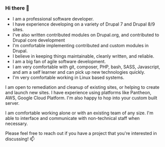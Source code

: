 ### Hi there 👋

- I am a professional software developer.
- I have experience developing on a variety of Drupal 7 and Drupal 8/9 sites.
- I've also written contributed modules on Drupal.org, and contributed to Drupal core development
- I'm comfortable implementing contributed and custom modules in Drupal.
- I believe in keeping things maintainable, cleanly written, and reliable.
- I am a big fan of agile software development.
- I am very comfortable with git, composer, PHP, bash, SASS, Javascript, and am a self learner and can pick up new technologies quickly.
- I'm very comfortable working in Linux based systems.

I am open to remediation and cleanup of existing sites, or helping to create and launch new sites. I have experience using platforms like Pantheon, AWS, Google Cloud Platform. I'm also happy to hop into your custom built server.

I am comfortable working alone or with an existing team of any size. I'm able to interface and communicate with non-technical staff when necessary.

Please feel free to reach out if you have a project that you're interested in discussing! 📫 

<!--
**levmyshkin/levmyshkin** is a ✨ _special_ ✨ repository because its `README.md` (this file) appears on your GitHub profile.

Here are some ideas to get you started:

- 🔭 I’m currently working on ...
- 🌱 I’m currently learning ...
- 👯 I’m looking to collaborate on ...
- 🤔 I’m looking for help with ...
- 💬 Ask me about ...
- 📫 How to reach me: ...
- 😄 Pronouns: ...
- ⚡ Fun fact: ...
-->
